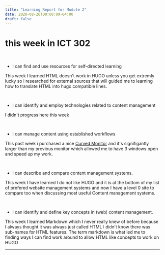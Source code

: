 ```yaml
---
title: "Learning Report for Module 2"
date: 2020-08-26T00:00:00-04:00
draft: false
---
```

# this week in ICT 302

<br>

  - I can find and use resources for self-directed learning
  
This week I learned HTML doesn't work in HUGO unless you get extremly lucky so I researched for external sources that will guided me to learning how to translate HTML into hugo compatible lines.

<br>

  - I can identify and employ technologies related to content management
  
  I didn't progress here this week
  
  <br>
  
  - I can manage content using established workflows
    
This past week i purchased a nice <a href="https://www.bestbuy.com/site/dell-32-led-curved-qhd-freesync-monitor-with-hdr/6375331.p?skuId=6375331" target="_top">Curved Monitor</a> and it's signifigantly larger than my previous monitor which allowed me to have 3 windows open and speed up my work.

<br>

  - I can describe and compare content management systems.
  
  This week I have learned I do not like HUGO and it is at the bottom of my list of prefered website management systems and now I have a level 0 site to compare too when discussing most useful Content management systems.

<br>

  - I can identify and define key concepts in (web) content management.
  
  This week I learned Markdown which I never really knew of before because I always thought it was always just called HTML I didn't know there was sub-names for HTML features. The term markdown is what led me to finding ways I can find work around to allow HTML like concepts to work on HUGO


<hr>
